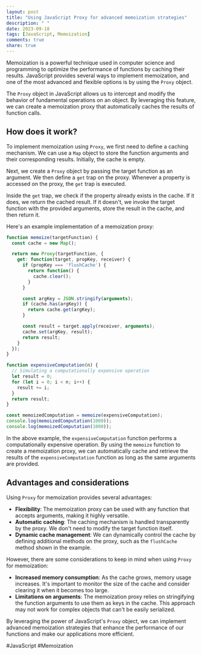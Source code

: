 ```yaml
---
layout: post
title: "Using JavaScript Proxy for advanced memoization strategies"
description: " "
date: 2023-09-18
tags: [JavaScript, Memoization]
comments: true
share: true
---
```


Memoization is a powerful technique used in computer science and programming to optimize the performance of functions by caching their results. JavaScript provides several ways to implement memoization, and one of the most advanced and flexible options is by using the `Proxy` object.

The `Proxy` object in JavaScript allows us to intercept and modify the behavior of fundamental operations on an object. By leveraging this feature, we can create a memoization proxy that automatically caches the results of function calls.

## How does it work?

To implement memoization using `Proxy`, we first need to define a caching mechanism. We can use a `Map` object to store the function arguments and their corresponding results. Initially, the cache is empty.

Next, we create a `Proxy` object by passing the target function as an argument. We then define a `get` trap on the proxy. Whenever a property is accessed on the proxy, the `get` trap is executed.

Inside the `get` trap, we check if the property already exists in the cache. If it does, we return the cached result. If it doesn't, we invoke the target function with the provided arguments, store the result in the cache, and then return it.

Here's an example implementation of a memoization proxy:

```javascript
function memoize(targetFunction) {
  const cache = new Map();

  return new Proxy(targetFunction, {
    get: function(target, propKey, receiver) {
      if (propKey === 'flushCache') {
        return function() {
          cache.clear();
        }
      }

      const argKey = JSON.stringify(arguments);
      if (cache.has(argKey)) {
        return cache.get(argKey);
      }

      const result = target.apply(receiver, arguments);
      cache.set(argKey, result);
      return result;
    }
  });
}

function expensiveComputation(n) {
  // Simulating a computationally expensive operation
  let result = 0;
  for (let i = 0; i < n; i++) {
    result += i;
  }
  return result;
}

const memoizedComputation = memoize(expensiveComputation);
console.log(memoizedComputation(1000));
console.log(memoizedComputation(1000));
```

In the above example, the `expensiveComputation` function performs a computationally expensive operation. By using the `memoize` function to create a memoization proxy, we can automatically cache and retrieve the results of the `expensiveComputation` function as long as the same arguments are provided.

## Advantages and considerations

Using `Proxy` for memoization provides several advantages:

- **Flexibility**: The memoization proxy can be used with any function that accepts arguments, making it highly versatile.
- **Automatic caching**: The caching mechanism is handled transparently by the proxy. We don't need to modify the target function itself.
- **Dynamic cache management**: We can dynamically control the cache by defining additional methods on the proxy, such as the `flushCache` method shown in the example.

However, there are some considerations to keep in mind when using `Proxy` for memoization:

- **Increased memory consumption**: As the cache grows, memory usage increases. It's important to monitor the size of the cache and consider clearing it when it becomes too large.
- **Limitations on arguments**: The memoization proxy relies on stringifying the function arguments to use them as keys in the cache. This approach may not work for complex objects that can't be easily serialized.

By leveraging the power of JavaScript's `Proxy` object, we can implement advanced memoization strategies that enhance the performance of our functions and make our applications more efficient.

#JavaScript #Memoization